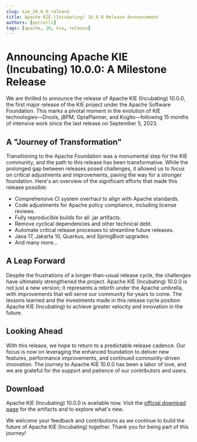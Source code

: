 ```yaml
---
slug: kie_10_0_0_release
title: Apache KIE (Incubating) 10.0.0 Release Announcement
authors: [porcelli]
tags: [apache, 10, kie, release]
---
```


# Announcing Apache KIE (Incubating) 10.0.0: A Milestone Release

We are thrilled to announce the release of Apache KIE (Incubating) 10.0.0, the first major release of the KIE project under the Apache Software Foundation. This marks a pivotal moment in the evolution of KIE technologies—Drools, jBPM, OptaPlanner, and Kogito—following 15 months of intensive work since the last release on September 5, 2023.

## A "Journey of Transformation"

Transitioning to the Apache Foundation was a monumental step for the KIE community, and the path to this release has been transformative. While the prolonged gap between releases posed challenges, it allowed us to focus on critical adjustments and improvements, paving the way for a stronger foundation. Here's an overview of the significant efforts that made this release possible:

- Comprehensive CI system overhaul to align with Apache standards.
- Code adjustments for Apache policy compliance, including license reviews.
- Fully reproducible builds for all .jar artifacts.
- Remove cyclical dependencies and other technical debt.
- Automate critical release processes to streamline future releases.
- Java 17, Jakarta 10, Quarkus, and SpringBoot upgrades
- And many more...

## A Leap Forward

Despite the frustrations of a longer-than-usual release cycle, the challenges have ultimately strengthened the project. Apache KIE (Incubating) 10.0.0 is not just a new version; it represents a rebirth under the Apache umbrella, with improvements that will serve our community for years to come. The lessons learned and the investments made in this release cycle position Apache KIE (Incubating) to achieve greater velocity and innovation in the future.

## Looking Ahead

With this release, we hope to return to a predictable release cadence. Our focus is now on leveraging the enhanced foundation to deliver new features, performance improvements, and continued community-driven innovation. The journey to Apache KIE 10.0.0 has been a labor of love, and we are grateful for the support and patience of our contributors and users.

## Download

Apache KIE (Incubating) 10.0.0 is available now. Visit the [official download page](docs/start/download) for the artifacts and to explore what's new.

We welcome your feedback and contributions as we continue to build the future of Apache KIE (Incubating) together. Thank you for being part of this journey!
